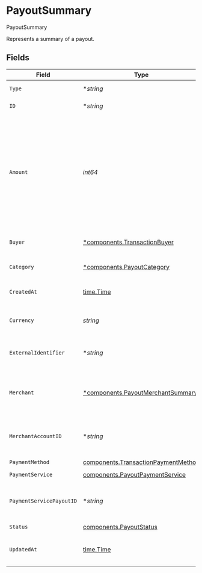 # PayoutSummary

PayoutSummary

Represents a summary of a payout.


## Fields

| Field                                                                                                                                                      | Type                                                                                                                                                       | Required                                                                                                                                                   | Description                                                                                                                                                | Example                                                                                                                                                    |
| ---------------------------------------------------------------------------------------------------------------------------------------------------------- | ---------------------------------------------------------------------------------------------------------------------------------------------------------- | ---------------------------------------------------------------------------------------------------------------------------------------------------------- | ---------------------------------------------------------------------------------------------------------------------------------------------------------- | ---------------------------------------------------------------------------------------------------------------------------------------------------------- |
| `Type`                                                                                                                                                     | **string*                                                                                                                                                  | :heavy_minus_sign:                                                                                                                                         | Always `payout`.                                                                                                                                           | payout                                                                                                                                                     |
| `ID`                                                                                                                                                       | **string*                                                                                                                                                  | :heavy_minus_sign:                                                                                                                                         | The ID for the payout.                                                                                                                                     | 6f96a57e-a35b-4f98-b192-d298995f811a                                                                                                                       |
| `Amount`                                                                                                                                                   | *int64*                                                                                                                                                    | :heavy_check_mark:                                                                                                                                         | The monetary amount for this payout, in the smallest currency unit for the given currency, for example `1299` cents to create an authorization for $12.99. | 1299                                                                                                                                                       |
| `Buyer`                                                                                                                                                    | [*components.TransactionBuyer](../../models/components/transactionbuyer.md)                                                                                | :heavy_minus_sign:                                                                                                                                         | The buyer used for this payout.                                                                                                                            |                                                                                                                                                            |
| `Category`                                                                                                                                                 | [*components.PayoutCategory](../../models/components/payoutcategory.md)                                                                                    | :heavy_minus_sign:                                                                                                                                         | The type of payout to process.                                                                                                                             | online_gambling                                                                                                                                            |
| `CreatedAt`                                                                                                                                                | [time.Time](https://pkg.go.dev/time#Time)                                                                                                                  | :heavy_check_mark:                                                                                                                                         | The date this payout was created at.                                                                                                                       | 2013-07-16T19:23:00.000+00:00                                                                                                                              |
| `Currency`                                                                                                                                                 | *string*                                                                                                                                                   | :heavy_check_mark:                                                                                                                                         | A supported ISO-4217 currency code.                                                                                                                        | EUR                                                                                                                                                        |
| `ExternalIdentifier`                                                                                                                                       | **string*                                                                                                                                                  | :heavy_minus_sign:                                                                                                                                         | The merchant identifier for this payout.                                                                                                                   | payout-12345                                                                                                                                               |
| `Merchant`                                                                                                                                                 | [*components.PayoutMerchantSummary](../../models/components/payoutmerchantsummary.md)                                                                      | :heavy_minus_sign:                                                                                                                                         | The merchant details associated to this payout.                                                                                                            |                                                                                                                                                            |
| `MerchantAccountID`                                                                                                                                        | **string*                                                                                                                                                  | :heavy_minus_sign:                                                                                                                                         | The ID of the merchant account this payout was created for.                                                                                                | default                                                                                                                                                    |
| `PaymentMethod`                                                                                                                                            | [components.TransactionPaymentMethod](../../models/components/transactionpaymentmethod.md)                                                                 | :heavy_check_mark:                                                                                                                                         | N/A                                                                                                                                                        |                                                                                                                                                            |
| `PaymentService`                                                                                                                                           | [components.PayoutPaymentService](../../models/components/payoutpaymentservice.md)                                                                         | :heavy_check_mark:                                                                                                                                         | N/A                                                                                                                                                        |                                                                                                                                                            |
| `PaymentServicePayoutID`                                                                                                                                   | **string*                                                                                                                                                  | :heavy_minus_sign:                                                                                                                                         | The ID of the payout in the underlying payment service.                                                                                                    | pout-12345                                                                                                                                                 |
| `Status`                                                                                                                                                   | [components.PayoutStatus](../../models/components/payoutstatus.md)                                                                                         | :heavy_check_mark:                                                                                                                                         | N/A                                                                                                                                                        |                                                                                                                                                            |
| `UpdatedAt`                                                                                                                                                | [time.Time](https://pkg.go.dev/time#Time)                                                                                                                  | :heavy_check_mark:                                                                                                                                         | The date this payout was last updated at.                                                                                                                  | 2013-07-16T19:23:00.000+00:00                                                                                                                              |